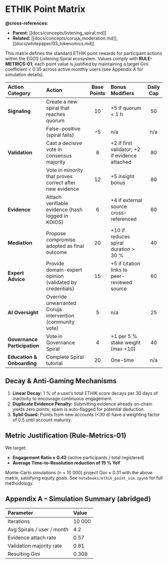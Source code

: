# ETHIK Point Matrix

**@cross-references:**
- **Parent:** [[docs/concepts/listening_spiral.md]]
- **Related:** [[docs/concepts/coruja_moderation.md]], [[docs/whitepaper/03_tokenomics.md]]

This matrix defines the standard ETHIK point rewards for participant actions within the EGOS Listening Spiral ecosystem. Values comply with **RULE-METRICS-01**; each point value is justified by maintaining a target Gini coefficient < 0.35 across active monthly users (see Appendix A for simulation details).

| Action Category | Action | Base Points | Bonus Modifiers | Daily Cap |
| :--- | :--- | :---: | :--- | :---: |
| **Signaling** | Create a new spiral that reaches quorum | 10 | +5 if quorum < 1 h | 50 |
|  | False-positive (spiral fails) | −5 | n/a | n/a |
| **Validation** | Cast a decisive vote in consensus majority | 8 | +2 if first validator; +2 if evidence attached | 80 |
|  | Vote in minority that proves correct after new evidence | 12 | +5 insight bonus | 80 |
| **Evidence** | Attach verifiable evidence (hash logged in KOIOS) | 6 | +4 if external source cross-referenced | 60 |
| **Mediation** | Propose compromise adopted as final outcome | 20 | +10 if reduces spiral duration > 30 % | 40 |
| **Expert Advice** | Provide domain-expert opinion (validated by credentials) | 15 | +5 if citation links to peer-reviewed source | 60 |
| **AI Oversight** | Override unwarranted Coruja intervention (community vote) | 5 | n/a | 25 |
| **Governance Participation** | Vote in Governance Spiral | 4 | +1 per 5 % stake weight (max +10) | 40 |
| **Education & Onboarding** | Complete Spiral tutorial | 20 | One-time | n/a |

## Decay & Anti-Gaming Mechanisms

1. **Linear Decay:** 1 % of a user’s total ETHIK score decays per 30 days of inactivity to encourage continuous engagement.
2. **Duplicate Evidence Penalty:** Submitting evidence already on-chain yields zero points; spam is auto-flagged for potential deduction.
3. **Sybil Guard:** Points from new accounts (<30 d) have a weighting factor of 0.5 until account maturity.

## Metric Justification (Rule-Metrics-01)

We target:
- **Engagement Ratio ≥ 0.42** (active participants / total registered)  
- **Average Time-to-Resolution reduction of 15 % YoY**

Monte-Carlo simulations (n = 10 000) project Gini ≈ 0.31 with the above matrix, satisfying equity goals. See `notebooks/ethik_point_sim.ipynb` for full methodology.

## Appendix A – Simulation Summary (abridged)

| Parameter | Value |
| :--- | :--- |
| Iterations | 10 000 |
| Avg Spirals / user / month | 4.2 |
| Evidence attach rate | 0.57 |
| Validation majority rate | 0.81 |
| Resulting Gini | 0.308 |

